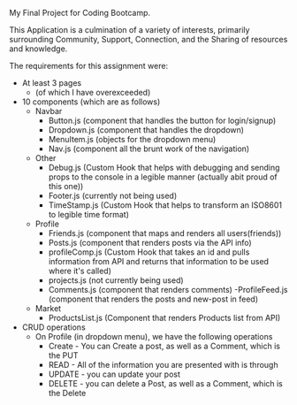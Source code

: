 My Final Project for Coding Bootcamp.

This Application is a culmination of a variety of interests, primarily surrounding Community, Support, Connection, and the Sharing of resources and knowledge. 

The requirements for this assignment were:
- At least 3 pages
    - (of which I have overexceeded)
- 10 components (which are as follows)
    - Navbar
        - Button.js (component that handles the button for login/signup)
        - Dropdown.js (component that handles the dropdown)
        - MenuItem.js (objects for the dropdown menu)
        - Nav.js (component all the brunt work of the navigation)
    - Other
        - Debug.js (Custom Hook that helps with debugging and sending props to the console in a legible manner (actually abit proud of this one))
        - Footer.js (currently not being used)
        - TimeStamp.js (Custom Hook that helps to transform an ISO8601 to legible time format)
    - Profile
        - Friends.js (component that maps and renders all users(friends))
        - Posts.js (component that renders posts via the API info)
        - profileComp.js (Custom Hook that takes an id and pulls information from API and returns that information to be used where it's called)
        - projects.js (not currently being used)
        - Comments.js (component that renders comments)
        -ProfileFeed.js (component that renders the posts and new-post in feed)
    - Market
        - ProductsList.js (Component that renders Products list from API)
- CRUD operations
    - On Profile (in dropdown menu), we have the following operations
        - Create - You can Create a post, as well as a Comment, which is the PUT
        - READ - All of the information you are presented with is through
        - UPDATE - you can update your post 
        - DELETE - you can delete a Post, as well as a Comment, which is the Delete 
